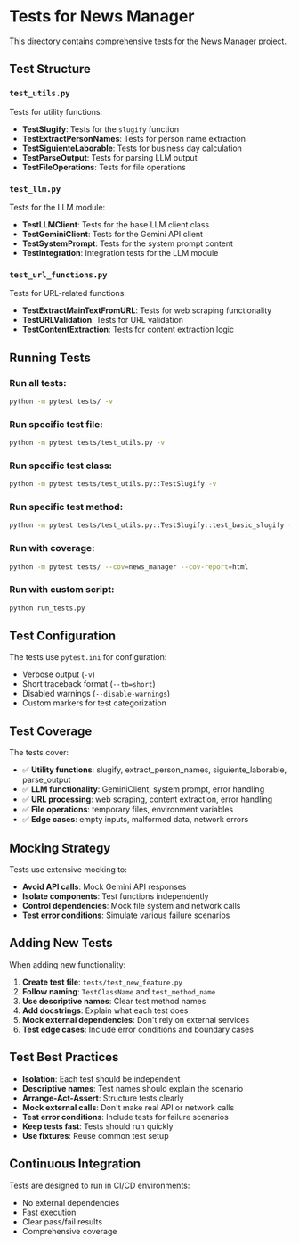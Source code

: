 # Tests for News Manager

This directory contains comprehensive tests for the News Manager project.

## Test Structure

### `test_utils.py`
Tests for utility functions:
- **TestSlugify**: Tests for the `slugify` function
- **TestExtractPersonNames**: Tests for person name extraction
- **TestSiguienteLaborable**: Tests for business day calculation
- **TestParseOutput**: Tests for parsing LLM output
- **TestFileOperations**: Tests for file operations

### `test_llm.py`
Tests for the LLM module:
- **TestLLMClient**: Tests for the base LLM client class
- **TestGeminiClient**: Tests for the Gemini API client
- **TestSystemPrompt**: Tests for the system prompt content
- **TestIntegration**: Integration tests for the LLM module

### `test_url_functions.py`
Tests for URL-related functions:
- **TestExtractMainTextFromURL**: Tests for web scraping functionality
- **TestURLValidation**: Tests for URL validation
- **TestContentExtraction**: Tests for content extraction logic

## Running Tests

### Run all tests:
```bash
python -m pytest tests/ -v
```

### Run specific test file:
```bash
python -m pytest tests/test_utils.py -v
```

### Run specific test class:
```bash
python -m pytest tests/test_utils.py::TestSlugify -v
```

### Run specific test method:
```bash
python -m pytest tests/test_utils.py::TestSlugify::test_basic_slugify -v
```

### Run with coverage:
```bash
python -m pytest tests/ --cov=news_manager --cov-report=html
```

### Run with custom script:
```bash
python run_tests.py
```

## Test Configuration

The tests use `pytest.ini` for configuration:
- Verbose output (`-v`)
- Short traceback format (`--tb=short`)
- Disabled warnings (`--disable-warnings`)
- Custom markers for test categorization

## Test Coverage

The tests cover:
- ✅ **Utility functions**: slugify, extract_person_names, siguiente_laborable, parse_output
- ✅ **LLM functionality**: GeminiClient, system prompt, error handling
- ✅ **URL processing**: web scraping, content extraction, error handling
- ✅ **File operations**: temporary files, environment variables
- ✅ **Edge cases**: empty inputs, malformed data, network errors

## Mocking Strategy

Tests use extensive mocking to:
- **Avoid API calls**: Mock Gemini API responses
- **Isolate components**: Test functions independently
- **Control dependencies**: Mock file system and network calls
- **Test error conditions**: Simulate various failure scenarios

## Adding New Tests

When adding new functionality:

1. **Create test file**: `tests/test_new_feature.py`
2. **Follow naming**: `TestClassName` and `test_method_name`
3. **Use descriptive names**: Clear test method names
4. **Add docstrings**: Explain what each test does
5. **Mock external dependencies**: Don't rely on external services
6. **Test edge cases**: Include error conditions and boundary cases

## Test Best Practices

- **Isolation**: Each test should be independent
- **Descriptive names**: Test names should explain the scenario
- **Arrange-Act-Assert**: Structure tests clearly
- **Mock external calls**: Don't make real API or network calls
- **Test error conditions**: Include tests for failure scenarios
- **Keep tests fast**: Tests should run quickly
- **Use fixtures**: Reuse common test setup

## Continuous Integration

Tests are designed to run in CI/CD environments:
- No external dependencies
- Fast execution
- Clear pass/fail results
- Comprehensive coverage 
